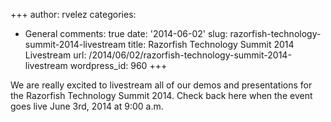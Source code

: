 +++
author: rvelez
categories:
- General
comments: true
date: '2014-06-02'
slug: razorfish-technology-summit-2014-livestream
title: Razorfish Technology Summit 2014 Livestream
url: /2014/06/02/razorfish-technology-summit-2014-livestream
wordpress_id: 960
+++


We are really excited to livestream all of our demos and presentations for the Razorfish Technology Summit 2014. Check back here when the event goes live June 3rd, 2014 at 9:00 a.m.

